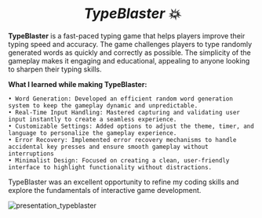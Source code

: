 # <h1 align="center"><strong><em>TypeBlaster 💥</em></strong></h1>

**TypeBlaster** is a fast-paced typing game that helps players improve their typing speed and accuracy. The game challenges players to type randomly generated words as quickly and correctly as possible. The simplicity of the gameplay makes it engaging and educational, appealing to anyone looking to sharpen their typing skills.

**What I learned while making TypeBlaster:**

    • Word Generation: Developed an efficient random word generation system to keep the gameplay dynamic and unpredictable.
    • Real-Time Input Handling: Mastered capturing and validating user input instantly to create a seamless experience.
    • Customizable Settings: Added options to adjust the theme, timer, and language to personalize the gameplay experience.
    • Error Recovery: Implemented error recovery mechanisms to handle accidental key presses and ensure smooth gameplay without interruptions
    • Minimalist Design: Focused on creating a clean, user-friendly interface to highlight functionality without distractions.
    
TypeBlaster was an excellent opportunity to refine my coding skills and explore the fundamentals of interactive game development.

![presentation_typeblaster](https://github.com/user-attachments/assets/3e0a3a5c-4370-4388-8043-d14333518c5d)


